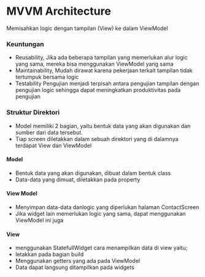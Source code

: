 # MVVM Architecture
Memisahkan logic dengan tampilan (View) ke dalam ViewModel
### Keuntungan
- Reusability, Jika ada beberapa tampilan yang memerlukan alur logic yang sama, mereka bisa menggunakan ViewModel yang sama
- Maintainability, Mudah dirawat karena pekerjaan terkait tampilan tidak tertumpuk bersama logic
- Testability Pengujian menjadi terpisah antara pengujian tampilan dengan pengujian logic sehingga dapat meningkatkan produktivitas pada pengujian
 ### Struktur Direktori
- Model memiliki 2 bagian, yaitu bentuk data yang akan digunakan dan sumber dari data tersebut.
- Tiap screen diletakkan dalam sebuah direktori yang di dalamnya terdapat View dan ViewModel
#### Model
- Bentuk data yang akan digunakan, dibuat dalam bentuk class
- Data-data yang dimuat, diletakkan pada property
#### View Model 
- Menyimpan data-data danlogic yang diperlukan halaman ContactScreen
- Jika widget lain memerlukan logic yang sama, dapat menggunakan ViewModel ini juga

#### View
- menggunakan StatefullWidget
cara menampilkan data di view yaitu;
- letakkan pada bagian build
- Menggunakan getters yang ada pada ViewModel
- Data dapat langsung ditampilkan pada widgets